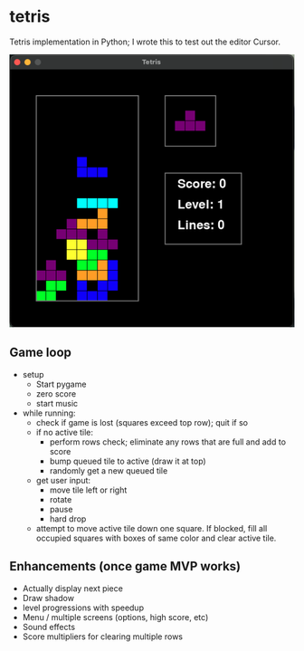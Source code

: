 # tetris
Tetris implementation in Python; I wrote this to test out the editor Cursor. 

![Tetris Game](media/tetris.png)


## Game loop 
- setup
    - Start pygame
    - zero score
    - start music 
- while running:
    - check if game is lost (squares exceed top row); quit if so
    - if no active tile:
        - perform rows check; eliminate any rows that are full and add to score
        - bump queued tile to active (draw it at top)
        - randomly get a new queued tile 
    - get user input:
        - move tile left or right 
        - rotate
        - pause
        - hard drop 
    - attempt to move active tile down one square. If blocked, fill all occupied squares with
      boxes of same color and clear active tile. 

## Enhancements (once game MVP works)
- Actually display next piece 
- Draw shadow 
- level progressions with speedup
- Menu / multiple screens (options, high score, etc)
- Sound effects
- Score multipliers for clearing multiple rows 